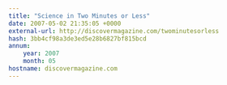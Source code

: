 ```yaml
---
title: "Science in Two Minutes or Less"
date: 2007-05-02 21:35:05 +0000
external-url: http://discovermagazine.com/twominutesorless
hash: 3bb4cf98a3de3ed5e28b6827bf815bcd
annum:
    year: 2007
    month: 05
hostname: discovermagazine.com
---
```



